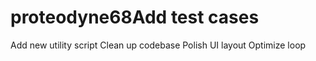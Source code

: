 # proteodyne68Add test cases
Add new utility script
Clean up codebase
Polish UI layout
Optimize loop
